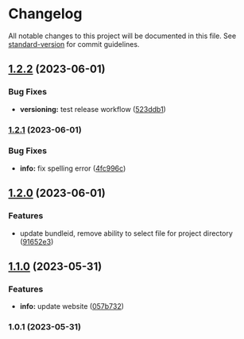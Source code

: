 # Changelog

All notable changes to this project will be documented in this file. See [standard-version](https://github.com/conventional-changelog/standard-version) for commit guidelines.

## [1.2.2](https://github.com/AppelBoomHD/alfred-vscode-github/compare/v1.2.1...v1.2.2) (2023-06-01)


### Bug Fixes

* **versioning:** test release workflow ([523ddb1](https://github.com/AppelBoomHD/alfred-vscode-github/commit/523ddb19313bc6fd1842da4a1db48a2cfd91f9df))

### [1.2.1](https://github.com/AppelBoomHD/alfred-vscode-github/compare/v1.2.0...v1.2.1) (2023-06-01)


### Bug Fixes

* **info:** fix spelling error ([4fc996c](https://github.com/AppelBoomHD/alfred-vscode-github/commit/4fc996c6f316684d23b8f8f1eb3b95f5931a28fb))

## [1.2.0](https://github.com/AppelBoomHD/alfred-vscode-github/compare/v1.1.0...v1.2.0) (2023-06-01)


### Features

* update bundleid, remove ability to select file for project directory ([91652e3](https://github.com/AppelBoomHD/alfred-vscode-github/commit/91652e3fba2a2d7708d910bad1bfff35ffb8a114))

## [1.1.0](https://github.com/AppelBoomHD/alfred-vscode-github/compare/v1.0.1...v1.1.0) (2023-05-31)


### Features

* **info:** update website ([057b732](https://github.com/AppelBoomHD/alfred-vscode-github/commit/057b7327c18409563835e07c10255dd68dbc1515))

### 1.0.1 (2023-05-31)
